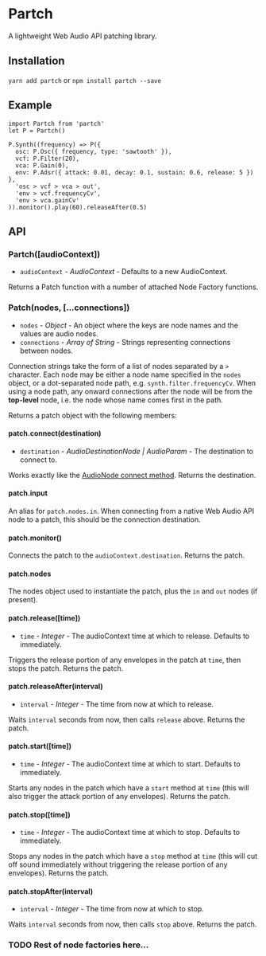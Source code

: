 # Partch

A lightweight Web Audio API patching library.

## Installation

`yarn add partch` or `npm install partch --save`

## Example

```
import Partch from 'partch'
let P = Partch()

P.Synth((frequency) => P({
  osc: P.Osc({ frequency, type: 'sawtooth' }),
  vcf: P.Filter(20),
  vca: P.Gain(0),
  env: P.Adsr({ attack: 0.01, decay: 0.1, sustain: 0.6, release: 5 })
},
  'osc > vcf > vca > out',
  'env > vcf.frequencyCv',
  'env > vca.gainCv'
)).monitor().play(60).releaseAfter(0.5)
```

## API

### Partch([audioContext])

- `audioContext` - _AudioContext_ - Defaults to a new AudioContext.

Returns a Patch function with a number of attached Node Factory functions.

### Patch(nodes, [...connections])

- `nodes` - _Object_ - An object where the keys are node names and the values are audio nodes.
- `connections` - _Array of String_ - Strings representing connections between nodes.

Connection strings take the form of a list of nodes separated by a `>` character. Each node may be either a node name specified in the `nodes` object, or a dot-separated node path, e.g. `synth.filter.frequencyCv`. When using a node path, any onward connections after the node will be from the __top-level__ node, i.e. the node whose name comes first in the path.

Returns a patch object with the following members:

#### patch.connect(destination)

- `destination` - _AudioDestinationNode | AudioParam_ - The destination to connect to.

Works exactly like the [AudioNode connect method](https://developer.mozilla.org/en-US/docs/Web/API/AudioNode/connect). Returns the destination.

#### patch.input

An alias for `patch.nodes.in`. When connecting from a native Web Audio API node to a patch, this should be the connection destination.

#### patch.monitor()

Connects the patch to the `audioContext.destination`. Returns the patch.

#### patch.nodes

The nodes object used to instantiate the patch, plus the `in` and `out` nodes (if present).

#### patch.release([time])

- `time` - _Integer_ - The audioContext time at which to release. Defaults to immediately.

Triggers the release portion of any envelopes in the patch at `time`, then stops the patch. Returns the patch.

#### patch.releaseAfter(interval)

- `interval` - _Integer_ - The time from now at which to release.

Waits `interval` seconds from now, then calls `release` above. Returns the patch.

#### patch.start([time])

- `time` - _Integer_ - The audioContext time at which to start. Defaults to immediately.

Starts any nodes in the patch which have a `start` method at `time` (this will also trigger the attack portion of any envelopes). Returns the patch.

#### patch.stop([time])

- `time` - _Integer_ - The audioContext time at which to stop. Defaults to immediately.

Stops any nodes in the patch which have a `stop` method at `time` (this will cut off sound immediately without triggering the release portion of any envelopes). Returns the patch.

#### patch.stopAfter(interval)

- `interval` - _Integer_ - The time from now at which to stop.

Waits `interval` seconds from now, then calls `stop` above. Returns the patch.

### TODO Rest of node factories here...
